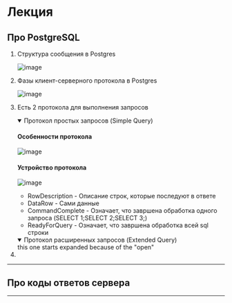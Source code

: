 # Лекция

## Про PostgreSQL
1. Структура сообщения в Postgres
   
   ![image](https://github.com/Flict-dev/Handbook/assets/76905733/db7a3fe3-765b-4757-9f65-9581ecf8c4bf)
2. Фазы клиент-серверного протокола в Postgres
 
   ![image](https://github.com/Flict-dev/Handbook/assets/76905733/620b44c8-c952-4427-af9e-fdbfd3a8a3e4)
3. Есть 2 протокола для выполнения запросов
   <details open>
   <summary>Протокол простых запросов (Simple Query)</summary>
      
      #### Особенности протокола
      ![image](https://github.com/Flict-dev/Handbook/assets/76905733/423bcdf1-a119-4856-ae43-885bbb74f06b)
      #### Устройство протокола
      ![image](https://github.com/Flict-dev/Handbook/assets/76905733/1a97de76-3852-4476-9bc5-67e923740d79)
      - RowDescription - Описание строк, которые последуют в ответе
      - DataRow - Сами данные
      - CommandComplete - Означает, что завршена обработка одного запроса (SELECT 1;SELECT 2;SELECT 3;)
      - ReadyForQuery -  Означает, что завршена обработка всей sql строки
      
      
   </details>
   <details open>
   <summary>Протокол расширенных запросов (Extended Query)</summary>
   this one starts expanded because of the "open"
   </details>
6. 
---

## Про коды ответов сервера
---
